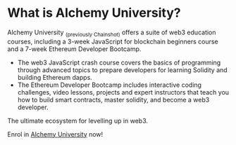 # What is Alchemy University?

Alchemy University <sub>(previously Chainshot)</sub> offers a suite of web3 education courses, including a 3-week JavaScript for blockchain beginners course and a 7-week Ethereum Developer Bootcamp.
- The web3 JavaScript crash course covers the basics of programming through advanced topics to prepare developers for learning Solidity and building Ethereum dapps.
- The Ethereum Developer Bootcamp includes interactive coding challenges, video lessons, projects and expert instructors that teach you how to build smart contracts, master solidity, and become a web3 developer.

The ultimate ecosystem for levelling up in web3.

Enrol in [Alchemy University](https://www.alchemy.com/university) now!
